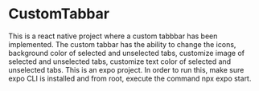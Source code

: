 # CustomTabbar
This is a react native project where a custom tabbbar has been implemented. The custom tabbar has the ability to change the icons, background color
of selected and unselected tabs, customize image of selected and unselected tabs, customize text color of selected and unselected tabs.
This is an expo project. In order to run this, make sure expo CLI is installed and from root, execute the command npx expo start.
